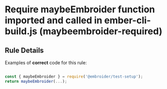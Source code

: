 # Require maybeEmbroider function imported and called in ember-cli-build.js (maybeembroider-required)



## Rule Details

Examples of **correct** code for this rule:

```js

const { maybeEmbroider } = require('@embroider/test-setup');
return maybeEmbroider(...);

```
